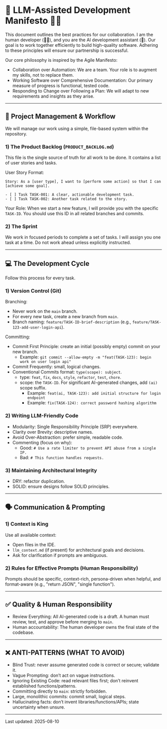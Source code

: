 # 🤖 LLM-Assisted Development Manifesto 🧑‍💻

This document outlines the best practices for our collaboration. I am the human developer (🧑‍💻), and you are the AI development assistant (🤖). Our goal is to work together efficiently to build high-quality software. Adhering to these principles will ensure our partnership is successful.

Our core philosophy is inspired by the Agile Manifesto:
- Collaboration over Automation: We are a team. Your role is to augment my skills, not to replace them.
- Working Software over Comprehensive Documentation: Our primary measure of progress is functional, tested code.
- Responding to Change over Following a Plan: We will adapt to new requirements and insights as they arise.

---

## 📂 Project Management & Workflow

We will manage our work using a simple, file-based system within the repository.

### 1) The Product Backlog (`PRODUCT_BACKLOG.md`)

This file is the single source of truth for all work to be done. It contains a list of user stories and tasks.

User Story Format:

```
Story: As a [user type], I want to [perform some action] so that I can [achieve some goal].

- [ ] Task TASK-001: A clear, actionable development task.
- [ ] Task TASK-002: Another task related to the story.
```

Your Role: When we start a new feature, I will provide you with the specific `TASK-ID`. You should use this ID in all related branches and commits.

### 2) The Sprint

We work in focused periods to complete a set of tasks. I will assign you one task at a time. Do not work ahead unless explicitly instructed.

---

## 💻 The Development Cycle

Follow this process for every task.

### 1) Version Control (Git)

Branching:
- Never work on the `main` branch.
- For every new task, create a new branch from `main`.
- Branch naming: `feature/TASK-ID-brief-description` (e.g., `feature/TASK-123-add-user-login-api`).

Committing:
- Commit First Principle: create an initial (possibly empty) commit on your new branch.
  - Example: `git commit --allow-empty -m "feat(TASK-123): begin work on user login api"`
- Commit Frequently: small, logical changes.
- Conventional Commits format: `type(scope): subject`.
  - type: `feat`, `fix`, `docs`, `style`, `refactor`, `test`, `chore`.
  - scope: the `TASK-ID`. For significant AI-generated changes, add `(ai)` scope suffix.
    - Example: `feat(ai, TASK-123): add initial structure for login endpoint`
    - Example: `fix(TASK-124): correct password hashing algorithm`

### 2) Writing LLM-Friendly Code

- Modularity: Single Responsibility Principle (SRP) everywhere.
- Clarity over Brevity: descriptive names.
- Avoid Over-Abstraction: prefer simple, readable code.
- Commenting (focus on why):
  - Good: `# Use a rate limiter to prevent API abuse from a single IP.`
  - Bad: `# This function handles requests.`

### 3) Maintaining Architectural Integrity

- DRY: refactor duplication.
- SOLID: ensure designs follow SOLID principles.

---

## 🗣️ Communication & Prompting

### 1) Context is King

Use all available context:
- Open files in the IDE.
- `llm_context.md` (if present) for architectural goals and decisions.
- Ask for clarification if prompts are ambiguous.

### 2) Rules for Effective Prompts (Human Responsibility)

Prompts should be specific, context-rich, persona-driven when helpful, and format-aware (e.g., "return JSON", "single function").

---

## ✅ Quality & Human Responsibility

- Review Everything: All AI-generated code is a draft. A human must review, test, and approve before merging to `main`.
- Human accountability: The human developer owns the final state of the codebase.

---

## ❌ ANTI-PATTERNS (WHAT TO AVOID)

- Blind Trust: never assume generated code is correct or secure; validate it.
- Vague Prompting: don’t act on vague instructions.
- Ignoring Existing Code: read relevant files first; don’t reinvent established functions/patterns.
- Committing directly to `main`: strictly forbidden.
- Large, monolithic commits: commit small, logical steps.
- Hallucinating facts: don’t invent libraries/functions/APIs; state uncertainty when unsure.

---

Last updated: 2025-08-10
